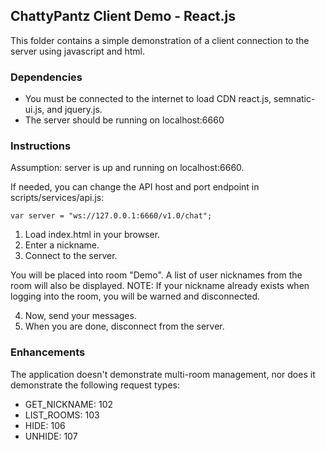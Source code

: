 ## ChattyPantz Client Demo - React.js

This folder contains a simple demonstration of a client connection to the server using javascript and html.

### Dependencies

* You must be connected to the internet to load CDN react.js, semnatic-ui.js, and jquery.js.
* The server should be running on localhost:6660

### Instructions

Assumption: server is up and running on localhost:6660.

If needed, you can change the API host and port endpoint in scripts/services/api.js:
```
var server = "ws://127.0.0.1:6660/v1.0/chat";
```
1. Load index.html in your browser.
2. Enter a nickname.
3. Connect to the server.

You will be placed into room "Demo". A list of user nicknames from the room will also be displayed.
NOTE:  If your nickname already exists when logging into the room, you will be warned and disconnected.

4. Now, send your messages.
5. When you are done, disconnect from the server.

### Enhancements

The application doesn't demonstrate multi-room management, nor does it demonstrate the following request types:
* GET_NICKNAME: 102
* LIST_ROOMS: 103
* HIDE: 106
* UNHIDE: 107
